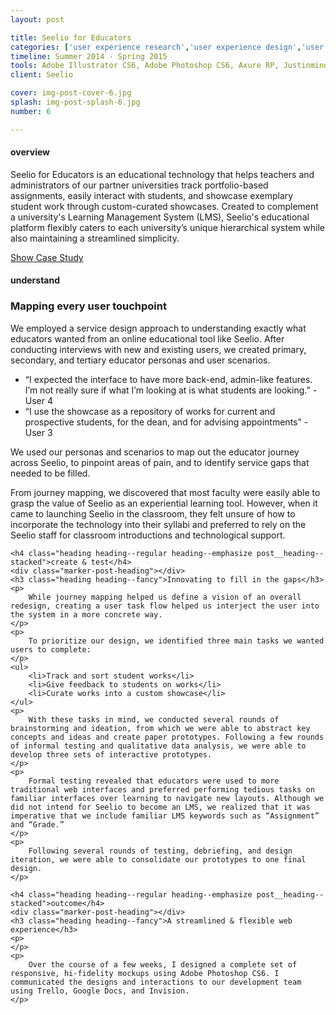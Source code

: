 ```yaml
---
layout: post

title: Seelio for Educators
categories: ['user experience research','user experience design','user interface design','featured']
timeline: Summer 2014 - Spring 2015
tools: Adobe Illustrator CS6, Adobe Photoshop CS6, Axure RP, Justinmind, InVision
client: Seelio

cover: img-post-cover-6.jpg
splash: img-post-splash-6.jpg
number: 6

---
```


<!-- status: needs images, role -->

<h4 class="heading heading--regular heading--emphasize">overview</h4>
<div class="marker-post-heading"></div>
<p>
	Seelio for Educators is an educational technology that helps teachers and administrators of our partner universities track portfolio-based assignments, easily interact with students, and showcase exemplary student work through custom-curated showcases. Created to complement a university's Learning Management System (LMS), Seelio's educational platform flexibly caters to each university’s unique hierarchical system while also maintaining a streamlined simplicity.
</p>

<a id="showcasestudy" href="#">Show Case Study</a>

<div class="post__casestudy">
	<h4 class="heading heading--regular heading--emphasize post__heading--stacked">understand</h4>
	<div class="marker-post-heading"></div>
	<h3 class="heading heading--fancy">Mapping every user touchpoint</h3>
	<p>
		We employed a service design approach to understanding exactly what educators wanted from an online educational tool like Seelio. After conducting interviews with new and existing users, we created primary, secondary, and tertiary educator personas and user scenarios.
	</p>
	<div class="post__quote">
		<ul>
			<li>“I expected the interface to have more back-end, admin-like features. I’m not really sure if what I’m looking at is what students are looking.” - User 4</li>
			<li>“I use the showcase as a repository of works for current and prospective students, for the dean, and for advising appointments”  - User 3</li>
		</ul>
	</div>
	<p>
		We used our personas and scenarios to map out the educator journey across Seelio, to pinpoint areas of pain, and to identify service gaps that needed to be filled.
	</p>
	<p>
		From journey mapping, we discovered that most faculty were easily able to grasp the value of Seelio as an experiential learning tool. However, when it came to launching Seelio in the classroom, they felt unsure of how to incorporate the technology into their syllabi and preferred to rely on the Seelio staff for classroom introductions and technological support.
	</p>

	<h4 class="heading heading--regular heading--emphasize post__heading--stacked">create & test</h4>
	<div class="marker-post-heading"></div>
	<h3 class="heading heading--fancy">Innovating to fill in the gaps</h3>
	<p>
		While journey mapping helped us define a vision of an overall redesign, creating a user task flow helped us interject the user into the system in a more concrete way.
	</p>
	<p>
		To prioritize our design, we identified three main tasks we wanted users to complete:
	</p>
	<ul>
		<li>Track and sort student works</li>
		<li>Give feedback to students on works</li>
		<li>Curate works into a custom showcase</li>
	</ul>
	<p>
		With these tasks in mind, we conducted several rounds of brainstorming and ideation, from which we were able to abstract key concepts and ideas and create paper prototypes. Following a few rounds of informal testing and qualitative data analysis, we were able to develop three sets of interactive prototypes.
	</p>
	<p>
		Formal testing revealed that educators were used to more traditional web interfaces and preferred performing tedious tasks on familiar interfaces over learning to navigate new layouts. Although we did not intend for Seelio to become an LMS, we realized that it was imperative that we include familiar LMS keywords such as “Assignment” and “Grade.” 
	</p>
	<p>
		Following several rounds of testing, debriefing, and design iteration, we were able to consolidate our prototypes to one final design.
	</p>

	<h4 class="heading heading--regular heading--emphasize post__heading--stacked">outcome</h4>
	<div class="marker-post-heading"></div>
	<h3 class="heading heading--fancy">A streamlined & flexible web experience</h3>
	<p>
	</p>
	<p>
		Over the course of a few weeks, I designed a complete set of responsive, hi-fidelity mockups using Adobe Photoshop CS6. I communicated the designs and interactions to our development team using Trello, Google Docs, and Invision.
	</p>
</div>





